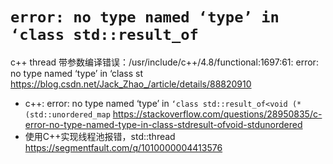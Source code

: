 
# `error: no type named ‘type’ in ‘class std::result_of`

c++ thread 带参数编译错误：/usr/include/c++/4.8/functional:1697:61: error: no type named ‘type’ in ‘class st https://blog.csdn.net/Jack_Zhao_/article/details/88820910
- c++: error: no type named ‘type’ in `‘class std::result_of<void (*(std::unordered_map` https://stackoverflow.com/questions/28950835/c-error-no-type-named-type-in-class-stdresult-ofvoid-stdunordered
- 使用C++实现线程池报错，std::thread https://segmentfault.com/q/1010000004413576
